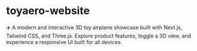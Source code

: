 # toyaero-website
✈️ A modern and interactive 3D toy airplane showcase built with Next.js, Tailwind CSS, and Three.js. Explore product features, toggle a 3D view, and experience a responsive UI built for all devices.
